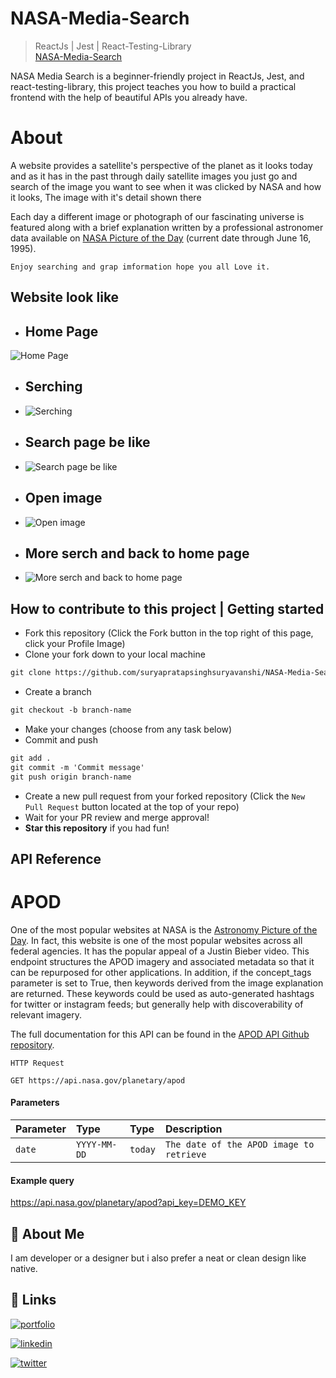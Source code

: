 # NASA-Media-Search
> ReactJs | Jest | React-Testing-Library <br/>
[NASA-Media-Search](https://nasa-media-searchs.netlify.app/)

NASA Media Search is a beginner-friendly project in ReactJs, Jest, and react-testing-library, this project teaches you how to build a practical frontend with the help of beautiful APIs you already have.

# About

 A website provides a satellite's perspective of the planet as it looks today and as it has in the past through daily satellite images
 you just go and search of the image you want to see when it was clicked by NASA and how it looks, The image with it's detail shown there 

 Each day a different image or photograph of our fascinating universe is featured
 along with a brief explanation written by a professional astronomer data available on [NASA Picture of the Day](https://nasapicture.com/)
(current date through June 16, 1995).


```Enjoy searching and grap imformation hope you all Love it.```



## Website look like


- ## **Home Page**



![Home Page](https://github.com/creater-shikha/NASA-Media-Search/blob/main/images/home.png)

- ## **Serching**



-  ![Serching](https://github.com/creater-shikha/NASA-Media-Search/blob/main/images/serchbox.png)
 
- ## **Search page be like**



- ![Search page be like](https://github.com/creater-shikha/NASA-Media-Search/blob/main/images/serch%2Crelated%20images.png)

- ## **Open image**



- ![Open image](https://github.com/creater-shikha/NASA-Media-Search/blob/main/images/how%20images%20look.png)

- ## **More serch and back to home page**



- ![More serch and back to home page](https://github.com/creater-shikha/NASA-Media-Search/blob/main/images/back.png) 



## How to contribute to this project | Getting started
* Fork this repository (Click the Fork button in the top right of this page, click your Profile Image)
* Clone your fork down to your local machine

```markdown
git clone https://github.com/suryapratapsinghsuryavanshi/NASA-Media-Search
```

* Create a branch

```markdown
git checkout -b branch-name
```

* Make your changes (choose from any task below)
* Commit and push

```markdown
git add .
git commit -m 'Commit message'
git push origin branch-name
```

* Create a new pull request from your forked repository (Click the `New Pull Request` button located at the top of your repo)
* Wait for your PR review and merge approval!
* __Star this repository__ if you had fun!

  
## API Reference

# APOD
One of the most popular websites at NASA is the [Astronomy Picture of the Day](https://apod.nasa.gov/apod/astropix.html).
In fact, this website is one of the most popular websites across all federal agencies. It has the popular appeal of a Justin Bieber video. 
This endpoint structures the APOD imagery and associated metadata so that it can be repurposed for other applications. In addition, if the concept_tags parameter is set to True, then keywords derived from the image explanation are returned. 
These keywords could be used as auto-generated hashtags for twitter or instagram feeds; but generally help with discoverability of relevant imagery.


The full documentation for this API can be found in the [APOD API Github repository](https://github.com/nasa/apod-api).


```http
HTTP Request

GET https://api.nasa.gov/planetary/apod
```
#### Parameters


| Parameter | Type     | Type   | Description                |
| :-------- | :------- | :----- | :------------------------- |
| `date` | `YYYY-MM-DD` | `today` |`The date of the APOD image to retrieve` |

#### Example query

https://api.nasa.gov/planetary/apod?api_key=DEMO_KEY



## 🚀 About Me
I am developer or a designer but i also prefer a neat or clean design like native.

  
## 🔗 Links

 [![portfolio](https://img.shields.io/badge/my_portfolio-000?style=for-the-badge&logo=ko-fi&logoColor=white)](https://suryapratap.netlify.app/)

 [![linkedin](https://img.shields.io/badge/linkedin-0A66C2?style=for-the-badge&logo=linkedin&logoColor=white)](https://www.linkedin.com/in/suryapratapsinghsuryavanshi/)
 
 [![twitter](https://img.shields.io/badge/twitter-1DA1F2?style=for-the-badge&logo=twitter&logoColor=white)](@surypratapsing4)




  
